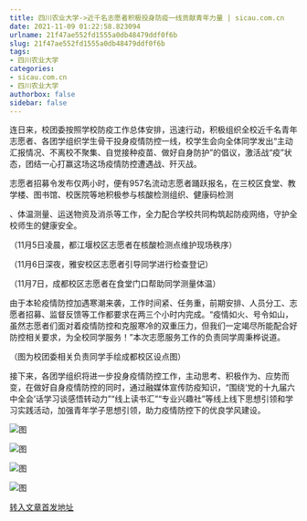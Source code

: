 ```yaml
---
title: 四川农业大学->近千名志愿者积极投身防疫一线贡献青年力量 | sicau.com.cn
date: 2021-11-09 01:22:58.823094
urlname: 21f47ae552fd1555a0db48479ddf0f6b
slug: 21f47ae552fd1555a0db48479ddf0f6b
tags: 
- 四川农业大学
categories:
- sicau.com.cn
- 四川农业大学
authorbox: false
sidebar: false
---
```

连日来，校团委按照学校防疫工作总体安排，迅速行动，积极组织全校近千名青年志愿者、各团学组织学生骨干投身疫情防控一线，校学生会向全体同学发出“主动汇报情况、不离校不聚集、自觉接种疫苗、做好自身防护”的倡议，激活战“疫”状态，团结一心打赢这场这场疫情防控遭遇战、歼灭战。

志愿者招募令发布仅两小时，便有957名流动志愿者踊跃报名，在三校区食堂、教学楼、图书馆、校医院等地积极参与核酸检测组织、健康码检测
<!--more-->
、体温测量、运送物资及消杀等工作，全力配合学校共同构筑起防疫网络，守护全校师生的健康安全。

（11月5日凌晨，都江堰校区志愿者在核酸检测点维护现场秩序）

（11月6日深夜，雅安校区志愿者引导同学进行检查登记）

（11月7日，成都校区志愿者在食堂门口帮助同学测量体温）

由于本轮疫情防控加遇寒潮来袭，工作时间紧、任务重，前期安排、人员分工、志愿者招募、监督反馈等工作都要求在两三个小时内完成。“疫情如火、号令如山，虽然志愿者们面对着疫情防控和克服寒冷的双重压力，但我们一定竭尽所能配合好防控相关要求，为全校同学服务！”本次志愿服务工作的负责同学周秉桦说道。

（图为校团委相关负责同学手绘成都校区设点图）

接下来，各团学组织将进一步投身疫情防控工作，主动思考、积极作为、应势而变，在做好自身疫情防控的同时，通过融媒体宣传防疫知识，“围绕‘党的十九届六中全会’话学习谈感悟转动力”“线上读书汇”“专业兴趣社”等线上线下思想引领和学习实践活动，加强青年学子思想引领，助力疫情防控下的优良学风建设。

![图](https://news.sicau.edu.cn/__local/6/33/B6/A8CA273BC535CA0CFC663CA34E6_79A63998_1A38E.png)

![图](https://news.sicau.edu.cn/__local/8/57/49/A59FD4AEF11BE2669577732CE91_93ACDE28_1E00D.png)

![图](https://news.sicau.edu.cn/__local/6/C5/91/8A090343E4210429CAF97585808_6E9BE33C_84558.png)

![图](https://news.sicau.edu.cn/__local/3/6F/6C/CEEFADE370852941FAB9F978A1B_7D503618_1507E.png)

[转入文章首发地址](https://news.sicau.edu.cn/info/1078/65337.htm)